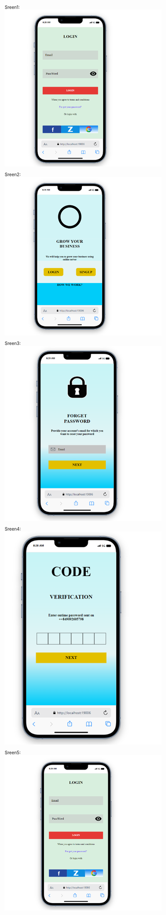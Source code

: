 Sreen1:
![Alt text](imgMD/screen1.png)

Sreen2:
![Alt text](imgMD/Screen2.png)

Sreen3:
![Alt text](imgMD/screen3.png)

Sreen4:
![Alt text](imgMD/screen4.png)

Sreen5:
![Alt text](imgMD/screen5.png)
